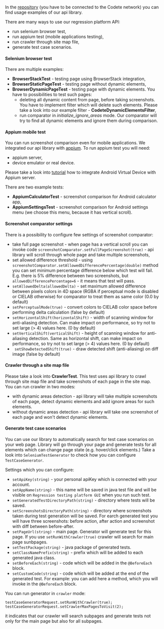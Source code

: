 In the [repository](http://gitlab.codete/codete-internal/regression-testing-platform/tree/develop/examples) (you have to be connected to the Codete network) you can find usage examples of our api library.

There are many ways to use our regression platform API:
- run selenium browser test,
- run appium test (mobile applications testing),
- run crawler through site map file,
- generate test case scenarios.

#### Selenium browser test
There are multiple examples:
- **BrowserStackTest** - testing page using BrowserStack integration, 
- **BrowserStaticPageTest** - testing page without dynamic elements,
- **BrowserDynamicPageTest** - testing page with dynamic elements. You have to possibilities to test such pages:
    - deleting all dynamic content from page, before taking screenshots. You have to implement filter which will delete such elements. Please take a look into our example filter - **CodeteDynamicElementsFilter**,
    - run comparator in _initialize_ignore_areas_ mode. Our comparator will try to find all dynamic elements and ignore them during comparison.

#### Appium mobile test
You can run screenshot comparison even for mobile applications. We integrated our api library with [appium](http://appium.io/).
To run appium test you will need:
- appium server,
- device emulator or real device.

Please take a look into [tutorial](https://www.swtestacademy.com/appium-tutorial/) how to integrate Android Virtual Device with Appium server.

There are two example tests:
- **AppiumCalculatorTest** - screenshot comparison for Android calculator app,
- **AppiumSettingsTest** - screenshot comparison for Android settings menu (we choose this menu, because it has vertical scroll).


#### Screenshot comparator settings
There is a possibility to configure few settings of screenshot comparator:
- take full page screenshot - when page has a vertical scroll you can invoke code ```screenshotComparator.setFullPageScreenshot(true)``` - api library will scroll through whole page and take multiple screenshots,
- set allowed difference threshold - using ``` screenshotComparator.setAllowedDifferencePercentage(double)``` method you can set minimum percentage difference below which test will fail. E.g. there is 5% difference between two screenshots, but `allowedDifferencePercentage=6` - it means that test will pass.
- ``` setAllowedDelta(allowedDelta) ``` - set maximum allowed difference between pixels colors in 4D space (RGBA if perceptual mode is disabled or CIELAB otherwise) for comparator to treat them as same color (0.0 by default)
- ``` setPerceptualMode(true) ``` - convert colors to CIELAB color space before performing delta calculation (false by default)
- ``` setHorizontalShift(horizontalShift) ``` - width of scanning window for anti-aliasing detection. Can make impact on performance, so try not to set large (> 4) values here. (0 by default)
- ``` setVerticalShift(verticalShift) ``` - height of scanning window for anti-aliasing detection. Same as horizontal shift, can make impact on performance, so try not to set large (> 4) values here. (0 by default)
- ``` setShowDetectedShift(true)``` - draw detected shift (anti-aliasing) on diff image (false by default)

#### Crawler through a site map file
Please take a look into **CrawlerTest**. This test uses api library to crawl through site map file and take screenshots of each page in the site map.
You can run crawler in two modes:
- with dynamic areas detection - api library will take multiple screenshots of each page, detect dynamic elements and add ignore areas for such elements.
- without dynamic areas detection - api library will take one screenshot of each page and won't detect dynamic elements.

#### Generate test case scenarios
You can use our library to automatically search for test case scenarios on your web page. Library will go through your page and generate tests for all elements which can change page state (e.g. hover/click elements.)
Take a look into `SeleniumTestGenerator` to check how you can configure `TestCaseGenerator`.  

Settings which you can configure:
- `setApiKey(string)` - your personal apiKey which is connected with your account.
- `setAppName(string)` - this name will be saved in java test file and will be visible on `Regression testing platform GUI` when you run such test.
- `setGeneratedTestDirectoryPath(string)` - directory where tests will be saved.
- `setScreenshotsDirectoryPath(string)` - directory where screenshots taken during test generation will be saved. For earch generated test you will have three screenshots: before action, after action and screenshot with diff between before-after.
- `setPageUrl(string)` - main page. Generator will generate test for this page. If you use `setRunWithCrawler(true)` crawler will search for main page sunbpages.
- `setTestPackage(string)` - java package of generated tests.
- `setClassNamePrefix(string)` - prefix which will be added to each generated java class.
- `setBeforeEach(string)` - code which will be added in the `@BeforeEach` block.
- `setCustomCode(string)` - code which will be added at the end of the generated test. For example: you can add here a method, which you will invoke in the `@BeforeEach` block. 

You can run generator in `crawler` mode:
```$xslt
testCaseGeneratorRequest.setRunWithCrawler(true);
testCaseGeneratorRequest.setCrawlerMaxPagesToVisit(2);
```
it indicates that our crawler will search subpages and generate tests not only for the main page but also for all subpages.

